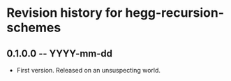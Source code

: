 # Revision history for hegg-recursion-schemes

## 0.1.0.0 -- YYYY-mm-dd

* First version. Released on an unsuspecting world.
